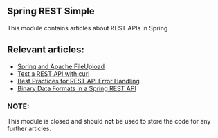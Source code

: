 ## Spring REST Simple

This module contains articles about REST APIs in Spring

## Relevant articles:

- [Spring and Apache FileUpload](https://www.baeldung.com/spring-apache-file-upload)
- [Test a REST API with curl](https://www.baeldung.com/curl-rest)
- [Best Practices for REST API Error Handling](https://www.baeldung.com/rest-api-error-handling-best-practices)
- [Binary Data Formats in a Spring REST API](https://www.baeldung.com/spring-rest-api-with-binary-data-formats)

### NOTE:

This module is closed and should **not** be used to store the code
for any further articles.
